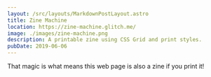 ```yaml
---
layout: /src/layouts/MarkdownPostLayout.astro
title: Zine Machine
location: https://zine-machine.glitch.me/
image: ./images/zine-machine.png
description: A printable zine using CSS Grid and print styles.
pubDate: 2019-06-06
---
```

That magic is what means this web page is also a zine if you print it!